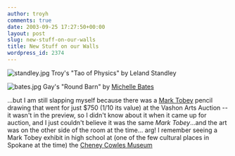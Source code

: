 ```yaml
---
author: troyh
comments: true
date: 2003-09-25 17:27:50+00:00
layout: post
slug: new-stuff-on-our-walls
title: New Stuff on our Walls
wordpress_id: 2374
---
```


![standley.jpg](http://www.troyandgay.com/archives/standley.jpg)
Troy's "Tao of Physics" by Leland Standley

![bates.jpg](http://www.troyandgay.com/archives/bates.jpg)
Gay's "Round Barn" by [Michelle Bates](http://michellebates.net/)

...but I am still slapping myself because there was a [Mark Tobey](http://www.guggenheimcollection.org/site/artist_bio_153B.html) pencil drawing that went for just $750 (1/10 its value) at the Vashon Arts Auction -- it wasn't in the preview, so I didn't know about it when it came up for auction, and I just couldn't believe it was the same *Mark Tobey*...and the art was on the other side of the room at the time...  arg!  I remember seeing a Mark Tobey exhibit in high school at (one of the few cultural places in Spokane at the time) the [Cheney Cowles Museum](http://www.northwestmuseum.org/)
